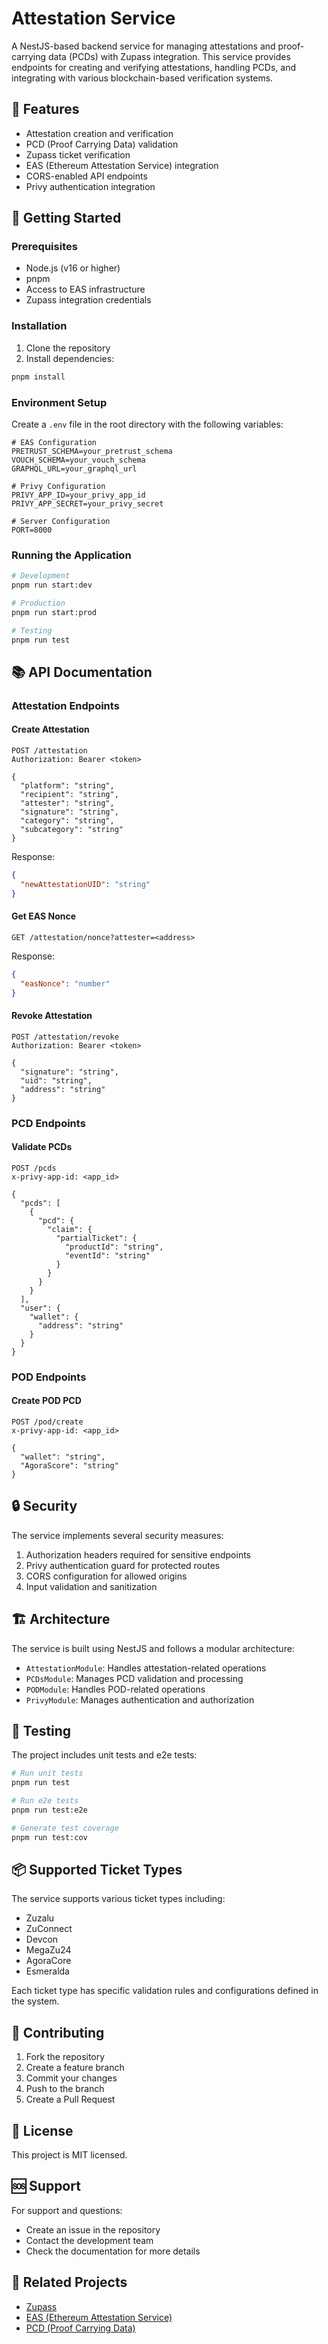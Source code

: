 # Attestation Service

A NestJS-based backend service for managing attestations and proof-carrying data (PCDs) with Zupass integration. This service provides endpoints for creating and verifying attestations, handling PCDs, and integrating with various blockchain-based verification systems.

## 🌟 Features

- Attestation creation and verification
- PCD (Proof Carrying Data) validation
- Zupass ticket verification
- EAS (Ethereum Attestation Service) integration
- CORS-enabled API endpoints
- Privy authentication integration

## 🚀 Getting Started

### Prerequisites

- Node.js (v16 or higher)
- pnpm
- Access to EAS infrastructure
- Zupass integration credentials

### Installation

1. Clone the repository
2. Install dependencies:

```bash
pnpm install
```

### Environment Setup

Create a `.env` file in the root directory with the following variables:

```env
# EAS Configuration
PRETRUST_SCHEMA=your_pretrust_schema
VOUCH_SCHEMA=your_vouch_schema
GRAPHQL_URL=your_graphql_url

# Privy Configuration
PRIVY_APP_ID=your_privy_app_id
PRIVY_APP_SECRET=your_privy_secret

# Server Configuration
PORT=8000
```

### Running the Application

```bash
# Development
pnpm run start:dev

# Production
pnpm run start:prod

# Testing
pnpm run test
```

## 📚 API Documentation

### Attestation Endpoints

#### Create Attestation

```http
POST /attestation
Authorization: Bearer <token>

{
  "platform": "string",
  "recipient": "string",
  "attester": "string",
  "signature": "string",
  "category": "string",
  "subcategory": "string"
}
```

Response:

```json
{
  "newAttestationUID": "string"
}
```

#### Get EAS Nonce

```http
GET /attestation/nonce?attester=<address>
```

Response:

```json
{
  "easNonce": "number"
}
```

#### Revoke Attestation

```http
POST /attestation/revoke
Authorization: Bearer <token>

{
  "signature": "string",
  "uid": "string",
  "address": "string"
}
```

### PCD Endpoints

#### Validate PCDs

```http
POST /pcds
x-privy-app-id: <app_id>

{
  "pcds": [
    {
      "pcd": {
        "claim": {
          "partialTicket": {
            "productId": "string",
            "eventId": "string"
          }
        }
      }
    }
  ],
  "user": {
    "wallet": {
      "address": "string"
    }
  }
}
```

### POD Endpoints

#### Create POD PCD

```http
POST /pod/create
x-privy-app-id: <app_id>

{
  "wallet": "string",
  "AgoraScore": "string"
}
```

## 🔒 Security

The service implements several security measures:

1. Authorization headers required for sensitive endpoints
2. Privy authentication guard for protected routes
3. CORS configuration for allowed origins
4. Input validation and sanitization

## 🏗 Architecture

The service is built using NestJS and follows a modular architecture:

- `AttestationModule`: Handles attestation-related operations
- `PCDsModule`: Manages PCD validation and processing
- `PODModule`: Handles POD-related operations
- `PrivyModule`: Manages authentication and authorization

## 🧪 Testing

The project includes unit tests and e2e tests:

```bash
# Run unit tests
pnpm run test

# Run e2e tests
pnpm run test:e2e

# Generate test coverage
pnpm run test:cov
```

## 📦 Supported Ticket Types

The service supports various ticket types including:

- Zuzalu
- ZuConnect
- Devcon
- MegaZu24
- AgoraCore
- Esmeralda

Each ticket type has specific validation rules and configurations defined in the system.

## 🤝 Contributing

1. Fork the repository
2. Create a feature branch
3. Commit your changes
4. Push to the branch
5. Create a Pull Request

## 📄 License

This project is MIT licensed.

## 🆘 Support

For support and questions:

- Create an issue in the repository
- Contact the development team
- Check the documentation for more details

## 🔗 Related Projects

- [Zupass](https://zupass.org/)
- [EAS (Ethereum Attestation Service)](https://attest.org)
- [PCD (Proof Carrying Data)](https://github.com/proofcarryingdata/pcd)
